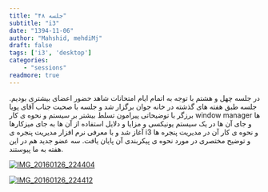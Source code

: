 ```yaml
---
title: "جلسه ۴۸"
subtitle: "i3"
date: "1394-11-06"
author: "Mahshid, mehdiMj"
draft: false
tags: ['i3', 'desktop']
categories:
    - "sessions"
readmore: true
---
```

در جلسه چهل و هشتم با توجه به اتمام ایام امتحانات شاهد حضور اعضای بیشتری بودیم. جلسه طبق هفته های گذشته در خانه جوان برگزار شد و جلسه با صحبت جناب آقای پویا برزگر با توضیحاتی پیرامون تسلط بیشتر بر سیستم و نحوه ی کار window manager ها و جای آن ها در یک سیستم یونیکسی و مزایا و دلایل استفاده از آن ها به جای میزکارها آغاز شد و با معرفی نرم افزار مدیریت پنجره ی i3 و نحوه ی کار آن در مدیریت پنجره ها و توضیح مختصری در مورد نحوه ی پیکربندی آن پایان یافت. سه عضو جدید هم در این هفته به ما پیوستند.

<!-- FIXME missing file فایل ارایه:[i3](https://shirazlug.ir/wp-content/uploads/2016/01/i3.odp)-->

[![IMG_20160126_224404](/img/a1f0798e-fdbb-11e6-86dd-a088b4d860141488289299.8982513.jpg)](/img/a1f0798e-fdbb-11e6-86dd-a088b4d860141488289299.8982513.jpg)

[![IMG_20160126_224412](/img/a1f07d08-fdbb-11e6-86dd-a088b4d860141488289299.8983192.jpg)](/img/a1f07d08-fdbb-11e6-86dd-a088b4d860141488289299.8983192.jpg)
